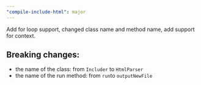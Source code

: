 ```yaml
---
"compile-include-html": major
---
```


Add for loop support, changed class name and method name, add support for context.

## Breaking changes:

- the name of the class: from `Includer` to `HtmlParser`
- the name of the run method: from `run`to `outputNewFile`
